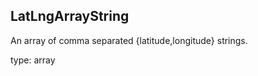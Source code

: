 <!--- This is a generated file, do not edit! -->
<!--- [START maps_http_schema_LatLngArrayString] -->
## LatLngArrayString

An array of comma separated {latitude,longitude} strings.

type: array

<!--- [END maps_http_schema_LatLngArrayString] -->